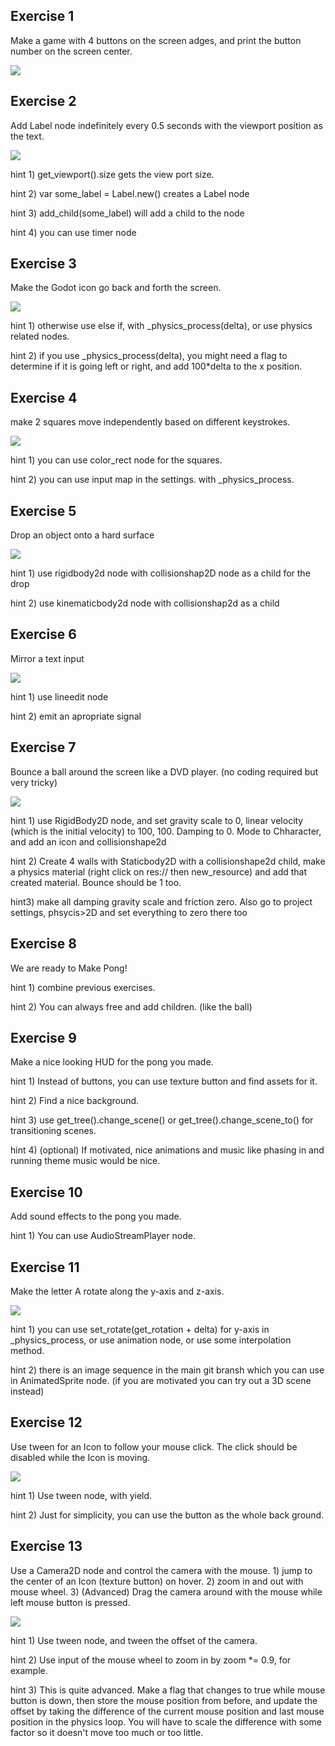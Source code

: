 ## Exercise 1
Make a game with 4 buttons on the screen adges, and print the button number on the screen center.

![](exercise1.gif)

## Exercise 2
Add Label node indefinitely every 0.5 seconds with the viewport position as the text. 

![](exercise2.mkv.gif)

hint 1) get_viewport().size gets the view port size.

hint 2) var some_label = Label.new() creates a Label node

hint 3) add_child(some_label) will add a child to the node

hint 4) you can use timer node

## Exercise 3
Make the Godot icon go back and forth the screen.

![](exercise3.gif)

hint 1) otherwise use else if, with _physics_process(delta), or use physics related nodes.

hint 2) if you use _physics_process(delta), you might need a flag to determine if it is going left or right, and add
 100*delta to the x position.



## Exercise 4
make 2 squares move independently based on different keystrokes.

![](exercise4.gif)


hint 1) you can use color_rect node for the squares.

hint 2) you can use input map in the settings. with _physics_process.


## Exercise 5
Drop an object onto a hard surface

![](exercise5.gif)

hint 1) use rigidbody2d node with collisionshap2D node as a child for the drop

hint 2) use kinematicbody2d node with collisionshap2d as a child


## Exercise 6
Mirror a text input

![](exercise6.gif)

hint 1) use lineedit node

hint 2) emit an apropriate signal


## Exercise 7
Bounce a ball around the screen like a DVD player. (no coding required but  very tricky)


![](exercise7.gif)

hint 1) use RigidBody2D node, and set gravity scale to 0, linear velocity (which is the initial velocity) to 100, 100. Damping to 0. Mode to Chharacter, and add an icon and collisionshape2d

hint 2) Create 4 walls with Staticbody2D with a collisionshape2d child, make a physics material (right click on res:// then new_resource) and add that created material. Bounce should be 1 too.

hint3) make all damping gravity scale and friction zero. Also go to project settings, phsycis>2D and set everything to zero there too 

## Exercise 8
We are ready to Make Pong!


hint 1) combine previous exercises.

hint 2) You can always free and add children. (like the ball)


## Exercise 9
Make a nice looking HUD for the pong you made.


hint 1) Instead of buttons, you can use texture button and find assets for it.

hint 2) Find a nice background.

hint 3) use get_tree().change_scene() or get_tree().change_scene_to() for transitioning scenes.

hint 4) (optional) If motivated, nice animations and music like phasing in and running theme music would be nice.


## Exercise 10
Add sound effects to the pong you made.

hint 1) You can use AudioStreamPlayer node.


## Exercise 11
Make the letter A rotate along the y-axis and z-axis.

![](exercise11.gif)

hint 1) you can use set_rotate(get_rotation + delta) for y-axis in _physics_process, or use animation node, or use some interpolation method. 

hint 2) there is an image sequence in the main git bransh which you can use in AnimatedSprite node. (if you are motivated you can try out a 3D scene instead)

## Exercise 12
Use tween for an Icon to follow your mouse click. The click should be disabled while the Icon is moving.

![](exercise12.gif)

hint 1) Use tween node, with yield.

hint 2) Just for simplicity, you can use the button as the whole back ground.

## Exercise 13
Use a Camera2D node and control the camera with the mouse. 1) jump to the center of an Icon (texture button) on hover. 2) zoom in and out with mouse wheel. 3) (Advanced) Drag the camera around with the mouse while left mouse button is pressed.

![](exercise13.gif)

hint 1) Use tween node, and tween the offset of the camera.

hint 2) Use input of the mouse wheel to zoom in by zoom *= 0.9, for example.

hint 3) This is quite advanced. Make a flag that changes to true while mouse button is down, then store the mouse position from before, and update the offset by taking the difference of the current mouse position and last mouse position in the physics loop. You will have to scale the difference with some factor so it doesn't move too much or too little.
